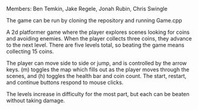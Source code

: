 

Members: Ben Temkin, Jake Regele, Jonah Rubin, Chris Swingle

The game can be run by cloning the repository and running Game.cpp

A 2d platformer game where the player explores scenes looking for coins and avoiding enemies. When the player collects
three coins, they advance to the next level. There are five levels total, so beating the game means
collecting 15 coins. 

The player can move side to side or jump, and is controlled by the arrow keys. (m) toggles the map which fills out as the
player moves through the scenes, and (h) toggles the health bar and coin count. The start, restart, and continue buttons
respond to mouse clicks.

The levels increase in difficulty for the most part, but each can be beaten without taking damage.